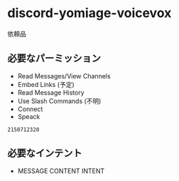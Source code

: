# discord-yomiage-voicevox

依頼品

## 必要なパーミッション

- Read Messages/View Channels
- Embed Links (予定)
- Read Message History
- Use Slash Commands (不明)
- Connect
- Speack

`2150712320`

## 必要なインテント 

- MESSAGE CONTENT INTENT
